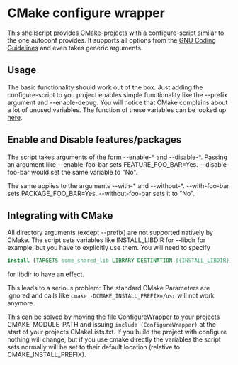 CMake configure wrapper
=======================

This shellscript provides CMake-projects with a configure-script similar to the one autoconf provides. It supports all options from
the [GNU Coding Guidelines](http://www.gnu.org/prep/standards/html_node/Configuration.html) and even takes generic arguments.


Usage
-----

The basic functionality should work out of the box. Just adding the configure-script to you project enables simple functionality
like the --prefix argument and --enable-debug. You will notice that CMake complains about a lot of unused variables. The function of
these variables can be looked up [here](http://www.gnu.org/prep/standards/html_node/Directory-Variables.html).

Enable and Disable features/packages
---------------------------

The script takes arguments of the form --enable-\* and --disable-\*. Passing an argument like --enable-foo-bar sets
FEATURE\_FOO\_BAR=Yes. --disable-foo-bar would set the same variable to "No".

The same applies to the arguments --with-\* and --without-\*. --with-foo-bar sets PACKAGE\_FOO\_BAR=Yes. --without-foo-bar sets it to "No".

Integrating with CMake
----------------------

All directory arguments (except --prefix) are not supported natively by CMake. The script sets variables like INSTALL\_LIBDIR for --libdir for
example, but you have to explicitly use them. You will need to specify
```cmake
install (TARGETS some_shared_lib LIBRARY DESTINATION ${INSTALL_LIBDIR})
```
for libdir to have an effect.

This leads to a serious problem: The standard CMake Parameters are ignored and calls like `cmake -DCMAKE_INSTALL_PREFIX=/usr` will not work anymore.

This can be solved by moving the file ConfigureWrapper to your projects CMAKE\_MODULE\_PATH and issuing `include (ConfigureWrapper)` at the start of
your projects CMakeLists.txt. If you build the project with configure nothing will change, but if you use cmake directly the variables the script sets
normally will be set to their default location (relative to CMAKE\_INSTALL\_PREFIX).
